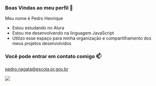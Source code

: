 ### Boas Vindas ao meu perfil 🖤

Meu nome é Pedro Henrique

- Estou estudando no Alura
- Estou me desenvolvendo na linguagem JavaScript
- Utilizo esse espaço para minha organização e compartilhamento dos meus projetos desenvolvidos

### Você pode entrar em contato comigo 📫

pedro.nagata@escola.pr.gov.br

![](https://media1.tenor.com/m/UyjbZDEZkPEAAAAd/worried-monkey-worried.gif)
